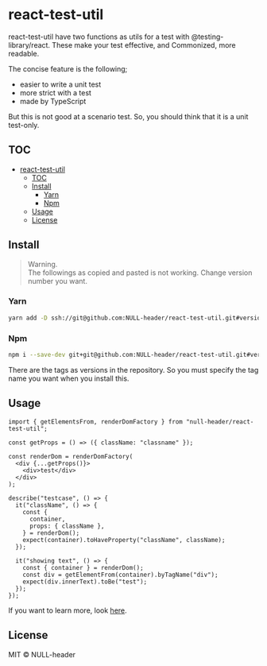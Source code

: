 # react-test-util

react-test-util have two functions as utils for a test with @testing-library/react. These make your test effective, and Commonized, more readable.

The concise feature is the following;

* easier to write a unit test
* more strict with a test
* made by TypeScript

But this is not good at a scenario test. So, you should think that it is a unit test-only.

## TOC

* [react-test-util](#react-test-util)
  * [TOC](#toc)
  * [Install](#install)
    * [Yarn](#yarn)
    * [Npm](#npm)
  * [Usage](#usage)
  * [License](#license)

## Install

> Warning.  
> The followings as copied and pasted is not working.
> Change version number you want.

### Yarn

```sh
yarn add -D ssh://git@github.com:NULL-header/react-test-util.git#version
```

### Npm

```sh
npm i --save-dev git+git@github.com:NULL-header/react-test-util.git#version
```

There are the tags as versions in the repository. So you must specify the tag name you want when you install this.

## Usage

```tsx
import { getElementsFrom, renderDomFactory } from "null-header/react-test-util";

const getProps = () => ({ className: "classname" });

const renderDom = renderDomFactory(
  <div {...getProps()}>
    <div>test</div>
  </div>
);

describe("testcase", () => {
  it("className", () => {
    const {
      container,
      props: { className },
    } = renderDom();
    expect(container).toHaveProperty("className", className);
  });

  it("showing text", () => {
    const { container } = renderDom();
    const div = getElementFrom(container).byTagName("div");
    expect(div.innerText).toBe("test");
  });
});
```

If you want to learn more, look [here](./doc/features.md).

## License

MIT © NULL-header
